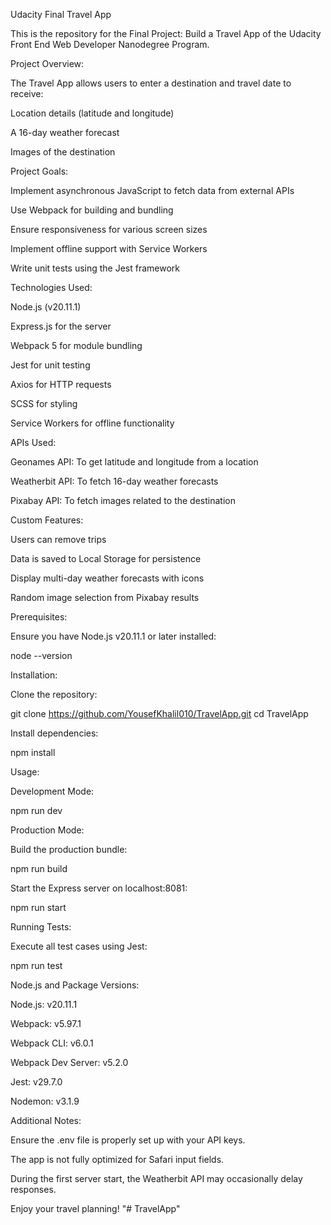 Udacity Final Travel App

This is the repository for the Final Project: Build a Travel App of the Udacity Front End Web Developer Nanodegree Program.

Project Overview:

The Travel App allows users to enter a destination and travel date to receive:

Location details (latitude and longitude)

A 16-day weather forecast

Images of the destination

Project Goals:

Implement asynchronous JavaScript to fetch data from external APIs

Use Webpack for building and bundling

Ensure responsiveness for various screen sizes

Implement offline support with Service Workers

Write unit tests using the Jest framework

Technologies Used:

Node.js (v20.11.1)

Express.js for the server

Webpack 5 for module bundling

Jest for unit testing

Axios for HTTP requests

SCSS for styling

Service Workers for offline functionality

APIs Used:

Geonames API: To get latitude and longitude from a location

Weatherbit API: To fetch 16-day weather forecasts

Pixabay API: To fetch images related to the destination

Custom Features:

Users can remove trips

Data is saved to Local Storage for persistence

Display multi-day weather forecasts with icons

Random image selection from Pixabay results

Prerequisites:

Ensure you have Node.js v20.11.1 or later installed:

node --version

Installation:

Clone the repository:

git clone https://github.com/YousefKhalil010/TravelApp.git
cd TravelApp

Install dependencies:

npm install

Usage:

Development Mode:

npm run dev

Production Mode:

Build the production bundle:

npm run build

Start the Express server on localhost:8081:

npm run start

Running Tests:

Execute all test cases using Jest:

npm run test

Node.js and Package Versions:

Node.js: v20.11.1

Webpack: v5.97.1

Webpack CLI: v6.0.1

Webpack Dev Server: v5.2.0

Jest: v29.7.0

Nodemon: v3.1.9

Additional Notes:

Ensure the .env file is properly set up with your API keys.

The app is not fully optimized for Safari input fields.

During the first server start, the Weatherbit API may occasionally delay responses.

Enjoy your travel planning!
"# TravelApp" 
